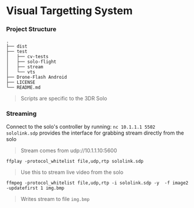 Visual Targetting System
=======================
### Project Structure

    .
    ├── dist                                 
    ├── test
    │   ├── cv-tests
    │   ├── solo-flight
    │   ├── stream
    │   └── vts
    ├── Drone-Flash Android
    ├── LICENSE
    └── README.md

> Scripts are specific to the 3DR Solo


### Streaming
Connect to the solo's controller by running: `nc 10.1.1.1 5502`  
`sololink.sdp` provides the interface for grabbing stream directly from the solo
> Stream comes from udp://10.1.1.10:5600

`ffplay -protocol_whitelist file,udp,rtp sololink.sdp`  
> Use this to stream live video from the solo

`ffmpeg -protocol_whitelist file,udp,rtp -i sololink.sdp -y  -f image2 -updatefirst 1 img.bmp`
> Writes stream to file `img.bmp`
